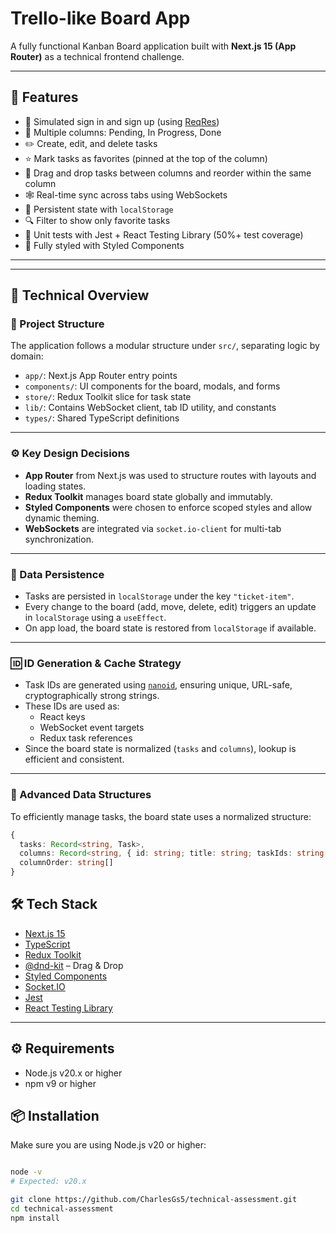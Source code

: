 # Trello-like Board App

A fully functional Kanban Board application built with **Next.js 15 (App Router)** as a technical frontend challenge.

---

## 🚀 Features

- 🔐 Simulated sign in and sign up (using [ReqRes](https://reqres.in))
- 🧩 Multiple columns: Pending, In Progress, Done
- ✏️ Create, edit, and delete tasks
- ⭐ Mark tasks as favorites (pinned at the top of the column)
- 📌 Drag and drop tasks between columns and reorder within the same column
- 🕸️ Real-time sync across tabs using WebSockets
- 💾 Persistent state with `localStorage`
- 🔍 Filter to show only favorite tasks
- 🧪 Unit tests with Jest + React Testing Library (50%+ test coverage)
- 💅 Fully styled with Styled Components

---

---

## 🧠 Technical Overview

### 📁 Project Structure

The application follows a modular structure under `src/`, separating logic by domain:

- `app/`: Next.js App Router entry points
- `components/`: UI components for the board, modals, and forms
- `store/`: Redux Toolkit slice for task state
- `lib/`: Contains WebSocket client, tab ID utility, and constants
- `types/`: Shared TypeScript definitions

---

### ⚙️ Key Design Decisions

- **App Router** from Next.js was used to structure routes with layouts and loading states.
- **Redux Toolkit** manages board state globally and immutably.
- **Styled Components** were chosen to enforce scoped styles and allow dynamic theming.
- **WebSockets** are integrated via `socket.io-client` for multi-tab synchronization.

---

### 💾 Data Persistence

- Tasks are persisted in `localStorage` under the key `"ticket-item"`.
- Every change to the board (add, move, delete, edit) triggers an update in `localStorage` using a `useEffect`.
- On app load, the board state is restored from `localStorage` if available.

---

### 🆔 ID Generation & Cache Strategy

- Task IDs are generated using [`nanoid`](https://github.com/ai/nanoid), ensuring unique, URL-safe, cryptographically strong strings.
- These IDs are used as:
    - React keys
    - WebSocket event targets
    - Redux task references
- Since the board state is normalized (`tasks` and `columns`), lookup is efficient and consistent.

---

### 🧱 Advanced Data Structures

To efficiently manage tasks, the board state uses a normalized structure:

```ts
{
  tasks: Record<string, Task>,
  columns: Record<string, { id: string; title: string; taskIds: string[] }>,
  columnOrder: string[]
}
```


## 🛠️ Tech Stack

- [Next.js 15](https://nextjs.org/)
- [TypeScript](https://www.typescriptlang.org/)
- [Redux Toolkit](https://redux-toolkit.js.org/)
- [@dnd-kit](https://dndkit.com/) – Drag & Drop
- [Styled Components](https://styled-components.com/)
- [Socket.IO](https://socket.io/)
- [Jest](https://jestjs.io/)
- [React Testing Library](https://testing-library.com/)

---

## ⚙️ Requirements

- Node.js v20.x or higher
- npm v9 or higher


## 📦 Installation

Make sure you are using Node.js v20 or higher:

```bash

node -v
# Expected: v20.x

git clone https://github.com/CharlesGs5/technical-assessment.git
cd technical-assessment
npm install
